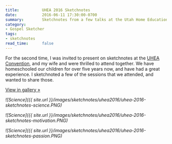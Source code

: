 ```yaml
---
title:          UHEA 2016 Sketchnotes
date:           2016-06-11 17:30:00-0700
summary:        Sketchnotes from a few talks at the Utah Home Education Association convention.
category:
- Gospel Sketcher
tags:
- sketchnotes
read_time:      false
---
```


For the second time, I was invited to present on sketchnotes at the [UHEA Convention](http://www.uhea.org/2016-uhea-convention/), and my wife and were thrilled to attend together. We have homeschooled our children for over five years now, and have had a great experience. I sketchnoted a few of the sessions that we attended, and wanted to share those.

<a href="http://gallery.bsn.io/post/146071091532/sketchnotes-from-the-2016-uhea-convention" class="button button-blue">View in gallery »</a>

_![Science]({{ site.url }}/images/sketchnotes/uhea2016/uhea-2016-sketchnotes-science.PNG)_

_![Science]({{ site.url }}/images/sketchnotes/uhea2016/uhea-2016-sketchnotes-motivation.PNG)_

_![Science]({{ site.url }}/images/sketchnotes/uhea2016/uhea-2016-sketchnotes-passion.PNG)_
